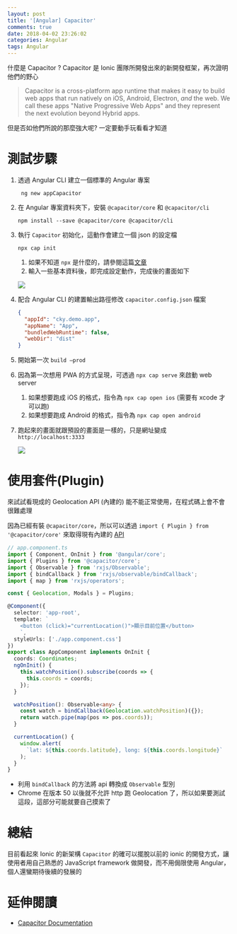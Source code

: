 ```yaml
---
layout: post
title: '[Angular] Capacitor'
comments: true
date: 2018-04-02 23:26:02
categories: Angular
tags: Angular
---
```


什麼是 Capacitor ? Capacitor 是 Ionic 團隊所開發出來的新開發框架，再次證明他們的野心

> Capacitor is a cross-platform app runtime that makes it easy to build web apps that run natively on iOS, Android, Electron, *and* the web. We call these apps "Native Progressive Web Apps" and they represent the next evolution beyond Hybrid apps.

但是否如他們所說的那麼強大呢? 一定要動手玩看看才知道

<!-- more -->

# 測試步驟

1. 透過 Angular CLI 建立一個標準的 Angular 專案

   ` ng new appCapacitor`

2. 在 Angular 專案資料夾下，安裝 `@capacitor/core` 和 `@capacitor/cli`

   `npm install --save @capacitor/core @capacitor/cli`

3. 執行 `Capacitor` 初始化，這動作會建立一個 json 的設定檔

   `npx cap init`

   1. 如果不知道 `npx` 是什麼的，請參閱這篇[文章](https://robin-front.github.io/2017/07/14/introducing-npx-an-npm-package-runner/)
   2. 輸入一些基本資料後，即完成設定動作，完成後的畫面如下

   ![](https://c1.staticflickr.com/1/899/40473795284_eb2342f184_o.png)

4. 配合 Angular CLI 的建置輸出路徑修改 `capacitor.config.json` 檔案

   ```json
   {
     "appId": "cky.demo.app",
     "appName": "App",
     "bundledWebRuntime": false,
     "webDir": "dist"
   }
   ```

5. 開始第一次 `build —prod`

6. 因為第一次想用 PWA 的方式呈現，可透過 `npx cap serve` 來啟動 web server

   1. 如果想要跑成 iOS 的格式，指令為 `npx cap open ios` (需要有 xcode 才可以跑)
   2. 如果想要跑成 Android 的格式，指令為 `npx cap open android`

7. 跑起來的畫面就跟預設的畫面是一樣的，只是網址變成 `http://localhost:3333`

   ![](https://c1.staticflickr.com/1/900/39376323830_b4e5f7f622_o.png)

# 使用套件(Plugin)

來試試看現成的 Geolocation API (內建的) 能不能正常使用，在程式碼上會不會很難處理

因為已經有裝 `@capacitor/core`，所以可以透過 `import { Plugin } from '@capacitor/core'` 來取得現有內建的 [API](https://capacitor.ionicframework.com/docs/apis/)

```typescript
// app.component.ts
import { Component, OnInit } from '@angular/core';
import { Plugins } from '@capacitor/core';
import { Observable } from 'rxjs/Observable';
import { bindCallback } from 'rxjs/observable/bindCallback';
import { map } from 'rxjs/operators';

const { Geolocation, Modals } = Plugins;

@Component({
  selector: 'app-root',
  template: `
	<button (click)="currentLocation()">顯示目前位置</button>
	`,
  styleUrls: ['./app.component.css']
})
export class AppComponent implements OnInit {
  coords: Coordinates;
  ngOnInit() {
    this.watchPosition().subscribe(coords => {
      this.coords = coords;
    });
  }

  watchPosition(): Observable<any> {
    const watch = bindCallback(Geolocation.watchPosition)({});
    return watch.pipe(map(pos => pos.coords));
  }

  currentLocation() {
    window.alert(
      `lat: ${this.coords.latitude}, long: ${this.coords.longitude}`
    );
  }
}

```

* 利用 `bindCallback` 的方法將 api 轉換成 `Observable` 型別
* Chrome 在版本 50 以後就不允許 http 跑 Geolocation 了，所以如果要測試這段，這部分可能就要自己摸索了

# 總結

目前看起來 Ionic 的新架構 `Capacitor` 的確可以擺脫以前的 ionic 的開發方式，讓使用者用自己熟悉的 JavaScript framework 做開發，而不用侷限使用  Angular，個人還蠻期待後續的發展的



# 延伸閱讀 

* [ Capacitor Documentation](https://capacitor.ionicframework.com/docs/)